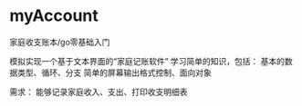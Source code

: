 # myAccount
家庭收支账本/go零基础入门

模拟实现一个基于文本界面的“家庭记账软件”
学习简单的知识，包括：
基本的数据类型、循环、分支
简单的屏幕输出格式控制、面向对象

需求：
能够记录家庭收入、支出、打印收支明细表
